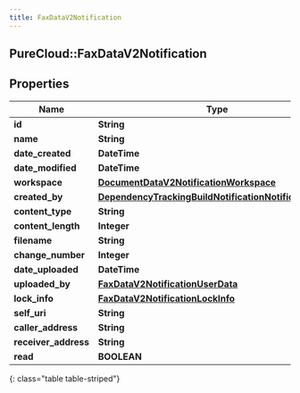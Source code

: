 ```yaml
---
title: FaxDataV2Notification
---
```

## PureCloud::FaxDataV2Notification

## Properties

|Name | Type | Description | Notes|
|------------ | ------------- | ------------- | -------------|
| **id** | **String** |  | [optional] |
| **name** | **String** |  | [optional] |
| **date_created** | **DateTime** |  | [optional] |
| **date_modified** | **DateTime** |  | [optional] |
| **workspace** | [**DocumentDataV2NotificationWorkspace**](DocumentDataV2NotificationWorkspace.html) |  | [optional] |
| **created_by** | [**DependencyTrackingBuildNotificationNotificationUser**](DependencyTrackingBuildNotificationNotificationUser.html) |  | [optional] |
| **content_type** | **String** |  | [optional] |
| **content_length** | **Integer** |  | [optional] |
| **filename** | **String** |  | [optional] |
| **change_number** | **Integer** |  | [optional] |
| **date_uploaded** | **DateTime** |  | [optional] |
| **uploaded_by** | [**FaxDataV2NotificationUserData**](FaxDataV2NotificationUserData.html) |  | [optional] |
| **lock_info** | [**FaxDataV2NotificationLockInfo**](FaxDataV2NotificationLockInfo.html) |  | [optional] |
| **self_uri** | **String** |  | [optional] |
| **caller_address** | **String** |  | [optional] |
| **receiver_address** | **String** |  | [optional] |
| **read** | **BOOLEAN** |  | [optional] |
{: class="table table-striped"}


